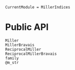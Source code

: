 ```@meta
CurrentModule = MillerIndices
```

# Public API

```@docs
Miller
MillerBravais
ReciprocalMiller
ReciprocalMillerBravais
family
@m_str
```
